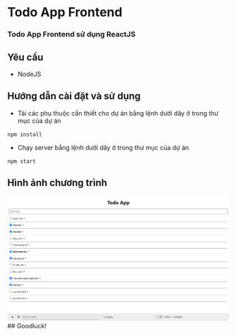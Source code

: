 # Todo App Frontend
### Todo App Frontend sử dụng ReactJS
## Yêu cầu
-   NodeJS
## Hướng dẫn cài đặt và sử dụng
-   Tải các phụ thuộc cần thiết cho dự án bằng lệnh dưới dây ở trong thư mục của dự án
```
npm install
```
-   Chạy server bằng lệnh dưới dây ở trong thư mục của dự án
```
npm start
```
## Hình ảnh chương trình
<img src="/image_readme/1.PNG">
## Goodluck!

